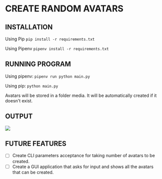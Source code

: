 # CREATE RANDOM AVATARS

## INSTALLATION
Using Pip
`pip install -r requirements.txt`

Using Pipenv
`pipenv install -r requirements.txt`


## RUNNING PROGRAM

Using pipenv:
`pipenv run python main.py`

Using pip:
`python main.py`

Avatars will be stored in a folder media.
It will be automatically created if it doesn't exist.

## OUTPUT
![](https://github.com/jairajsahgal/random_avatar/blob/main/Output.gif)
## FUTURE FEATURES

- [ ] Create CLI parameters acceptance for taking number of avatars to be created.
- [ ] Create a GUI application that asks for input and shows all the avatars that can be created.
